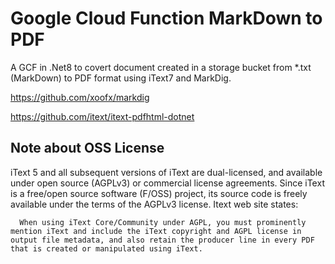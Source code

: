 # Google Cloud Function  MarkDown to PDF 
A GCF in .Net8 to covert document created in a storage bucket from *.txt (MarkDown) to PDF format using iText7 and MarkDig.

https://github.com/xoofx/markdig

https://github.com/itext/itext-pdfhtml-dotnet




## Note about OSS License 
iText 5 and all subsequent versions of iText are dual-licensed, and available under open source (AGPLv3) or commercial license agreements. 
Since iText is a free/open source software (F/OSS) project, its source code is freely available under the terms of the AGPLv3 license.
Itext web site states:


      When using iText Core/Community under AGPL, you must prominently mention iText and include the iText copyright and AGPL license in output file metadata, and also retain the producer line in every PDF that is created or manipulated using iText.

